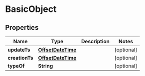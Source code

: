 

# BasicObject

## Properties

Name | Type | Description | Notes
------------ | ------------- | ------------- | -------------
**updateTs** | [**OffsetDateTime**](OffsetDateTime.md) |  |  [optional]
**creationTs** | [**OffsetDateTime**](OffsetDateTime.md) |  |  [optional]
**typeOf** | **String** |  |  [optional]



